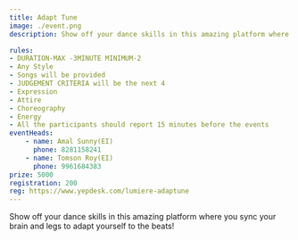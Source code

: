 ```yaml
---
title: Adapt Tune
image: ./event.png
description: Show off your dance skills in this amazing platform where you sync your brain and legs to adapt yourself to the beats!

rules: 
- DURATION-MAX -3MINUTE MINIMUM-2
- Any Style
- Songs will be provided
- JUDGEMENT CRITERIA will be the next 4
- Expression
- Attire
- Choreography
- Energy
- All the participants should report 15 minutes before the events
eventHeads:
    - name: Amal Sunny(EI)
      phone: 8281158241
    - name: Tomson Roy(EI)
      phone: 9961684383
prize: 5000
registration: 200
reg: https://www.yepdesk.com/lumiere-adaptune
---
```

Show off your dance skills in this amazing platform where you sync your brain and legs to adapt yourself to the beats!
